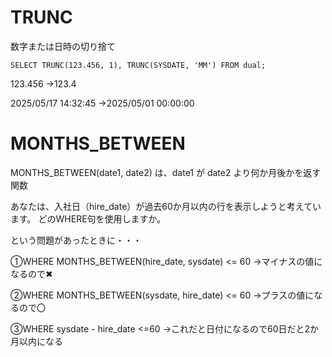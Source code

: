 # TRUNC
数字または日時の切り捨て

`SELECT TRUNC(123.456, 1), TRUNC(SYSDATE, 'MM') FROM dual;`

123.456
→123.4

2025/05/17 14:32:45
→2025/05/01 00:00:00
# MONTHS_BETWEEN

MONTHS_BETWEEN(date1, date2) は、date1 が date2 より何か月後かを返す関数

あなたは、入社日（hire_date）が過去60か月以内の行を表示しようと考えています。 
どのWHERE句を使用しますか。

という問題があったときに・・・

①WHERE MONTHS_BETWEEN(hire_date, sysdate) <= 60
→マイナスの値になるので✖

②WHERE MONTHS_BETWEEN(sysdate, hire_date) <= 60
→プラスの値になるので〇

③WHERE sysdate - hire_date <=60
→これだと日付になるので60日だと2か月以内になる